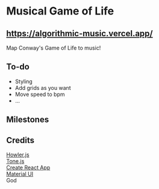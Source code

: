 # Musical Game of Life

## https://algorithmic-music.vercel.app/

Map Conway's Game of Life to music!

## To-do

- Styling
- Add grids as you want
- Move speed to bpm
- ...

## Milestones

## Credits

[Howler.js](https://github.com/goldfire/howler.js/)  
[Tone.js](https://tonejs.github.io/)  
[Create React App](https://github.com/facebook/create-react-app)  
[Material UI](https://mui.com/)  
God